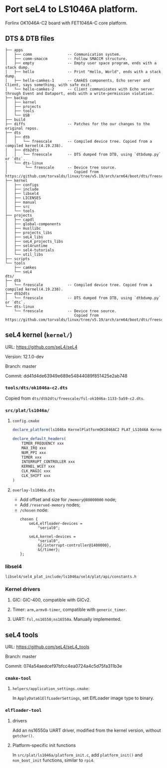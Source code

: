 # Port seL4 to LS1046A platform.

Forlinx OK1046A-C2 board with FET1046A-C core platform.

## DTS & DTB files

```
├── apps
│   ├── comm                -- Communication system.
│   ├── comm-smaccm         -- Follow SMACCM structure.
│   ├── empty               -- Empty user space program, ends with a stack dump.
│   ├── hello               -- Print "Hello, World", ends with a stack dump.
│   ├── hello-camkes-1      -- CAmkES components, Echo server and Client, says something, with safe exit.
│   └── hello-camkes-2      -- Client communicates with Echo server through Event and Dataport, ends with a write-permission violation.
├── backup
│   ├── kernel
│   ├── projects
│   ├── tools
│   └── USB
├── build
├── diffs                   -- Patches for the our changes to the original repos.
├── dts
│   ├── dtb
│   │   └── freescale       -- Compiled device tree. Copied from a compiled kernel(4.19.238).
│   ├── dtb2dts
│   │   └── freescale       -- DTS dumped from DTB, using `dtbdump.py` or `dtc`.
│   └── dts-linux
│        └── freescale      -- Device tree source.
│                              Copied from https://github.com/torvalds/linux/tree/v5.19/arch/arm64/boot/dts/freescale.
├── kernel
│   ├── configs
│   ├── include
│   ├── libsel4
│   ├── LICENSES
│   ├── manual
│   ├── src
│   └── tools
├── projects
│   ├── capdl
│   ├── global-components
│   ├── musllibc
│   ├── projects_libs
│   ├── seL4_libs
│   ├── seL4_projects_libs
│   ├── sel4runtime
│   ├── sel4-tutorials
│   └── util_libs
├── scripts
└── tools
    ├── camkes
    └── seL4
dts/
├── dtb
│   └── freescale           -- Compiled device tree. Copied from a compiled kernel(4.19.238).
├── dtb2dts
│   └── freescale           -- DTS dumped from DTB, using `dtbdump.py` or `dtc`.
└── dts-linux
    └── freescale           -- Device tree source.
                               Copied from https://github.com/torvalds/linux/tree/v5.19/arch/arm64/boot/dts/freescale.
```


## seL4 kernel (`kernel/`)

URL: https://github.com/seL4/seL4

Version: 12.1.0-dev

Branch: master

Commit: dd41d4de63949e689e54844089f851425e2ab748

### `tools/dts/ok1046a-c2.dts`

Copied from `dts/dtb2dts/freescale/fsl-ok1046a-1133-5a59-c2.dts`.

### `src/plat/ls1046a/`

1. `config.cmake`

    ```cmake
    declare_platform(ls1046a KernelPlatformOK1046AC2 PLAT_LS1046A KernelArchARM)

    declare_default_headers(
        TIMER_FREQUENCY xxx
        MAX_IRQ xxx
        NUM_PPI xxx
        TIMER xxx
        INTERRUPT_CONTROLLER xxx
        KERNEL_WCET xxx
        CLK_MAGIC xxx
        CLK_SHIFT xxx
    )
    ```

2. `overlay-ls1046a.dts`

    - Add offset and size for `/memory@80000000` node;
    - Add `/reserved-memory` nodes;
    - `/chosen` node:
        ```dts
        chosen {
            seL4,elfloader-devices =
                "serial0";

            seL4,kernel-devices =
                "serial0",
                &{/interrupt-controller@1400000},
                &{/timer};
        };
        ```

### libsel4

`libsel4/sel4_plat_include/ls1046a/sel4/plat/api/constants.h`

### Kernel drivers

1. GIC: GIC-400, compatible with GICv2.

2. Timer: `arm,armv8-timer`, compatible with `generic_timer`.

3. UART: `fsl,ns16550;ns16550a`. Manually implemented.


## seL4 tools

URL: https://github.com/seL4/seL4_tools

Branch: master

Commit: 074a54aedcef97bfcc4ea0724a4c5d75fa311b3e

### `cmake-tool`

1. `helpers/application_settings.cmake`:

    In `ApplyData61ElfLoaderSettings`, set ElfLoader image type to binary.

### `elfloader-tool`

1. drivers

    Add an ns16550a UART driver, modified from the kernel version, without `getchar()`.

2. Platform-specific init functions

    In `src/plat/ls1046a/platform_init.c`, add `platform_init()` and `non_boot_init` functions, similar to `rpi4`.

